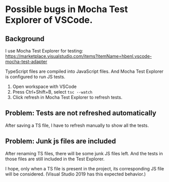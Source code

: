 # Possible bugs in Mocha Test Explorer of VSCode.

## Background

I use Mocha Test Explorer for testing:
https://marketplace.visualstudio.com/items?itemName=hbenl.vscode-mocha-test-adapter

TypeScript files are compiled into JavaScript files. And Mocha Test Explorer is configured to run JS tests.

1. Open workspace with VSCode
2. Press Ctrl+Shift+B, select `tsc --watch`
3. Click refresh in Mocha Test Explorer to refresh tests.

## Problem: Tests are not refreshed automatically

After saving a TS file, I have to refresh manually to show all the tests.

## Problem: Junk js files are included

After renaming TS files, there will be some junk JS files left.
And the tests in those files are still included in the Test Explorer.

I hope, only when a TS file is present in the project, its corresponding JS file will be considered.
(Visual Studio 2019 has this expected behavior.)
